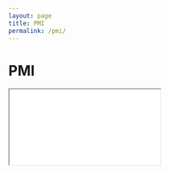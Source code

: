 ```yaml
---
layout: page
title: PMI
permalink: /pmi/
---
```

# PMI

<div class="embed-responsive embed-responsive-1by1">
  <iframe class="embed-responsive-item" src="..."></iframe>
</div>